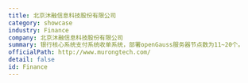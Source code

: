 ```yaml
---
title: 北京沐融信息科技股份有限公司
category: showcase
industry: Finance
company: 北京沐融信息科技股份有限公司
summary: 银行核心系统支付系统收单系统，部署openGauss服务器节点数为11~20个。
officialPath: http://www.murongtech.com/
detail: false
id: Finance
---
```

